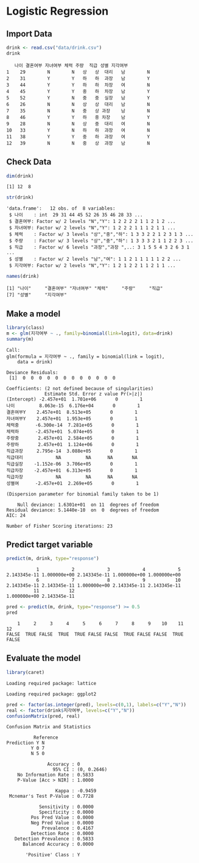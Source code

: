 Logistic Regression
================

Import Data
-----------

``` r
drink <- read.csv("data/drink.csv")
drink
```

       나이 결혼여부 자녀여부 체력 주량  직급 성별 지각여부
    1    29        N        N   상   상  대리   남        N
    2    31        Y        Y   하   하  과장   남        Y
    3    44        Y        Y   하   하  차장   여        N
    4    45        Y        Y   중   하  차장   남        Y
    5    52        Y        N   중   중  실장   남        Y
    6    26        N        N   상   상  대리   남        N
    7    35        N        N   중   상 과장    남        N
    8    46        Y        Y   하   중 차장    남        Y
    9    28        N        N   상   중  대리   여        N
    10   33        Y        N   하   하  과장   여        N
    11   38        Y        Y   중   하  과장   여        Y
    12   39        N        N   중   상  과장   남        N

Check Data
----------

``` r
dim(drink)
```

    [1] 12  8

``` r
str(drink)
```

    'data.frame':   12 obs. of  8 variables:
     $ 나이    : int  29 31 44 45 52 26 35 46 28 33 ...
     $ 결혼여부: Factor w/ 2 levels "N","Y": 1 2 2 2 2 1 1 2 1 2 ...
     $ 자녀여부: Factor w/ 2 levels "N","Y": 1 2 2 2 1 1 1 2 1 1 ...
     $ 체력    : Factor w/ 3 levels "상","중","하": 1 3 3 2 2 1 2 3 1 3 ...
     $ 주량    : Factor w/ 3 levels "상","중","하": 1 3 3 3 2 1 1 2 2 3 ...
     $ 직급    : Factor w/ 6 levels "과장","과장 ",..: 3 1 5 5 4 3 2 6 3 1 ...
     $ 성별    : Factor w/ 2 levels "남","여": 1 1 2 1 1 1 1 1 2 2 ...
     $ 지각여부: Factor w/ 2 levels "N","Y": 1 2 1 2 2 1 1 2 1 1 ...

``` r
names(drink)
```

    [1] "나이"     "결혼여부" "자녀여부" "체력"     "주량"     "직급"    
    [7] "성별"     "지각여부"

Make a model
------------

``` r
library(class)
m <- glm(지각여부 ~ ., family=binomial(link=logit), data=drink)
summary(m)
```


    Call:
    glm(formula = 지각여부 ~ ., family = binomial(link = logit), 
        data = drink)

    Deviance Residuals: 
     [1]  0  0  0  0  0  0  0  0  0  0  0  0

    Coefficients: (2 not defined because of singularities)
                  Estimate Std. Error z value Pr(>|z|)
    (Intercept) -2.457e+01  1.701e+06       0        1
    나이         8.063e-15  6.176e+04       0        1
    결혼여부Y    2.457e+01  8.513e+05       0        1
    자녀여부Y    2.457e+01  1.953e+05       0        1
    체력중      -6.300e-14  7.281e+05       0        1
    체력하      -2.457e+01  5.074e+05       0        1
    주량중       2.457e+01  2.584e+05       0        1
    주량하       2.457e+01  1.124e+06       0        1
    직급과장     2.795e-14  3.088e+05       0        1
    직급대리            NA         NA      NA       NA
    직급실장    -1.152e-06  3.706e+05       0        1
    직급차장    -2.457e+01  6.313e+05       0        1
    직급차장            NA         NA      NA       NA
    성별여      -2.457e+01  2.269e+05       0        1

    (Dispersion parameter for binomial family taken to be 1)

        Null deviance: 1.6301e+01  on 11  degrees of freedom
    Residual deviance: 5.1440e-10  on  0  degrees of freedom
    AIC: 24

    Number of Fisher Scoring iterations: 23

Predict target variable
-----------------------

``` r
predict(m, drink, type="response")
```

               1            2            3            4            5 
    2.143345e-11 1.000000e+00 2.143345e-11 1.000000e+00 1.000000e+00 
               6            7            8            9           10 
    2.143345e-11 2.143345e-11 1.000000e+00 2.143345e-11 2.143345e-11 
              11           12 
    1.000000e+00 2.143345e-11 

``` r
pred <- predict(m, drink, type="response") >= 0.5
pred
```

        1     2     3     4     5     6     7     8     9    10    11    12 
    FALSE  TRUE FALSE  TRUE  TRUE FALSE FALSE  TRUE FALSE FALSE  TRUE FALSE 

Evaluate the model
------------------

``` r
library(caret)
```

    Loading required package: lattice

    Loading required package: ggplot2

``` r
pred <- factor(as.integer(pred), levels=c(0,1), labels=c("Y","N"))
real <- factor(drink$지각여부, levels=c("Y","N"))
confusionMatrix(pred, real)
```

    Confusion Matrix and Statistics

              Reference
    Prediction Y N
             Y 0 7
             N 5 0
                                         
                   Accuracy : 0          
                     95% CI : (0, 0.2646)
        No Information Rate : 0.5833     
        P-Value [Acc > NIR] : 1.0000     
                                         
                      Kappa : -0.9459    
     Mcnemar's Test P-Value : 0.7728     
                                         
                Sensitivity : 0.0000     
                Specificity : 0.0000     
             Pos Pred Value : 0.0000     
             Neg Pred Value : 0.0000     
                 Prevalence : 0.4167     
             Detection Rate : 0.0000     
       Detection Prevalence : 0.5833     
          Balanced Accuracy : 0.0000     
                                         
           'Positive' Class : Y
